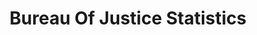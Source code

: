 ---
# This topic lives at
# https://digital.gov/topics/bureau-of-justice-statistics

# Topic Title
title: "Bureau Of Justice Statistics"

# description — keep it short and clear
# summary: ""

# Weight
weight: 1

# For more information on managing topics,
# see https://github.com/GSA/digitalgov.gov/wiki/topics
---